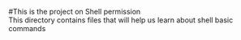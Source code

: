 #This is the project on Shell permission        
This directory contains files that will help us learn about shell basic commands
